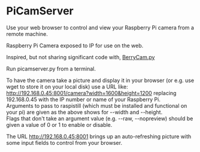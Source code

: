 PiCamServer
===========

Use your web browser to control and view your Raspberry Pi camera from a remote machine.

Raspberry Pi Camera exposed to IP for use on the web.

Inspired, but not sharing significant code with, 
<a HREF="https://bitbucket.org/fotosyn/fotosynlabs.git">BerryCam.py</a>

Run picamserver.py from a terminal.

To have the camera take a picture and display it in your browser (or e.g. use wget 
to store it on your local disk) use a URL like:
<http://192.168.0.45:8001/camera?width=1600&height=1200>
replacing 192.168.0.45 with the IP number or name of your Raspberry Pi.  
Arguments to pass to raspistill (which must be installed and functional on your pi)
are given as the above shows for --width and --height.  
Flags that don't take an argument value (e.g. --raw, --nopreview) should be given a value of 0 or 1 to enable or disable.

The URL <http://192.168.0.45:8001> brings up an auto-refreshing picture with some input fields to control from your browser.
